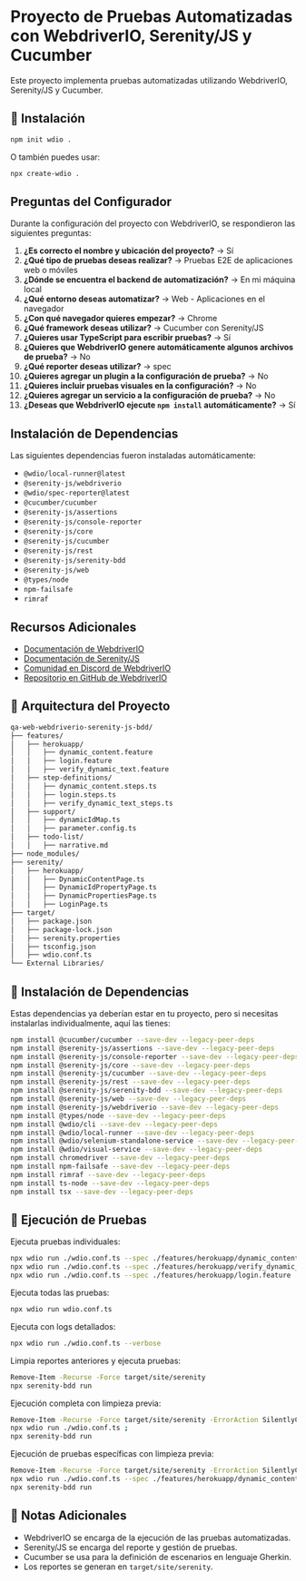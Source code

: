 # Proyecto de Pruebas Automatizadas con WebdriverIO, Serenity/JS y Cucumber

Este proyecto implementa pruebas automatizadas utilizando WebdriverIO, Serenity/JS y Cucumber.

## 👅 Instalación

```sh
npm init wdio .
```

O también puedes usar:

```sh
npx create-wdio .
```

## Preguntas del Configurador
Durante la configuración del proyecto con WebdriverIO, se respondieron las siguientes preguntas:

1. **¿Es correcto el nombre y ubicación del proyecto?** → Sí
2. **¿Qué tipo de pruebas deseas realizar?** → Pruebas E2E de aplicaciones web o móviles
3. **¿Dónde se encuentra el backend de automatización?** → En mi máquina local
4. **¿Qué entorno deseas automatizar?** → Web - Aplicaciones en el navegador
5. **¿Con qué navegador quieres empezar?** → Chrome
6. **¿Qué framework deseas utilizar?** → Cucumber con Serenity/JS
7. **¿Quieres usar TypeScript para escribir pruebas?** → Sí
8. **¿Quieres que WebdriverIO genere automáticamente algunos archivos de prueba?** → No
9. **¿Qué reporter deseas utilizar?** → spec
10. **¿Quieres agregar un plugin a la configuración de prueba?** → No
11. **¿Quieres incluir pruebas visuales en la configuración?** → No
12. **¿Quieres agregar un servicio a la configuración de prueba?** → No
13. **¿Deseas que WebdriverIO ejecute `npm install` automáticamente?** → Sí

## Instalación de Dependencias

Las siguientes dependencias fueron instaladas automáticamente:

- `@wdio/local-runner@latest`
- `@serenity-js/webdriverio`
- `@wdio/spec-reporter@latest`
- `@cucumber/cucumber`
- `@serenity-js/assertions`
- `@serenity-js/console-reporter`
- `@serenity-js/core`
- `@serenity-js/cucumber`
- `@serenity-js/rest`
- `@serenity-js/serenity-bdd`
- `@serenity-js/web`
- `@types/node`
- `npm-failsafe`
- `rimraf`

## Recursos Adicionales

- [Documentación de WebdriverIO](https://webdriver.io)
- [Documentación de Serenity/JS](https://serenity-js.org/)
- [Comunidad en Discord de WebdriverIO](https://discord.webdriver.io)
- [Repositorio en GitHub de WebdriverIO](https://github.com/webdriverio/webdriverio)

## 💂 Arquitectura del Proyecto

```sh
qa-web-webdriverio-serenity-js-bdd/
├── features/
│   ├── herokuapp/
│   │   ├── dynamic_content.feature
│   │   ├── login.feature
│   │   ├── verify_dynamic_text.feature
│   ├── step-definitions/
│   │   ├── dynamic_content.steps.ts
│   │   ├── login.steps.ts
│   │   ├── verify_dynamic_text_steps.ts
│   ├── support/
│   │   ├── dynamicIdMap.ts
│   │   ├── parameter.config.ts
│   ├── todo-list/
│   │   ├── narrative.md
├── node_modules/
├── serenity/
│   ├── herokuapp/
│   │   ├── DynamicContentPage.ts
│   │   ├── DynamicIdPropertyPage.ts
│   │   ├── DynamicPropertiesPage.ts
│   │   ├── LoginPage.ts
├── target/
│   ├── package.json
│   ├── package-lock.json
│   ├── serenity.properties
│   ├── tsconfig.json
│   ├── wdio.conf.ts
└── External Libraries/
```

## 👅 Instalación de Dependencias

Estas dependencias ya deberían estar en tu proyecto, pero si necesitas instalarlas individualmente, aquí las tienes:

```sh
npm install @cucumber/cucumber --save-dev --legacy-peer-deps
npm install @serenity-js/assertions --save-dev --legacy-peer-deps
npm install @serenity-js/console-reporter --save-dev --legacy-peer-deps
npm install @serenity-js/core --save-dev --legacy-peer-deps
npm install @serenity-js/cucumber --save-dev --legacy-peer-deps
npm install @serenity-js/rest --save-dev --legacy-peer-deps
npm install @serenity-js/serenity-bdd --save-dev --legacy-peer-deps
npm install @serenity-js/web --save-dev --legacy-peer-deps
npm install @serenity-js/webdriverio --save-dev --legacy-peer-deps
npm install @types/node --save-dev --legacy-peer-deps
npm install @wdio/cli --save-dev --legacy-peer-deps
npm install @wdio/local-runner --save-dev --legacy-peer-deps
npm install @wdio/selenium-standalone-service --save-dev --legacy-peer-deps
npm install @wdio/visual-service --save-dev --legacy-peer-deps
npm install chromedriver --save-dev --legacy-peer-deps
npm install npm-failsafe --save-dev --legacy-peer-deps
npm install rimraf --save-dev --legacy-peer-deps
npm install ts-node --save-dev --legacy-peer-deps
npm install tsx --save-dev --legacy-peer-deps
```

## 🚀 Ejecución de Pruebas

Ejecuta pruebas individuales:

```sh
npx wdio run ./wdio.conf.ts --spec ./features/herokuapp/dynamic_content.feature
npx wdio run ./wdio.conf.ts --spec ./features/herokuapp/verify_dynamic_text.feature
npx wdio run ./wdio.conf.ts --spec ./features/herokuapp/login.feature
```

Ejecuta todas las pruebas:

```sh
npx wdio run wdio.conf.ts
```

Ejecuta con logs detallados:

```sh
npx wdio run ./wdio.conf.ts --verbose
```

Limpia reportes anteriores y ejecuta pruebas:

```sh
Remove-Item -Recurse -Force target/site/serenity
npx serenity-bdd run
```

Ejecución completa con limpieza previa:

```sh
Remove-Item -Recurse -Force target/site/serenity -ErrorAction SilentlyContinue ;
npx wdio run ./wdio.conf.ts ;
npx serenity-bdd run
```

Ejecución de pruebas específicas con limpieza previa:

```sh
Remove-Item -Recurse -Force target/site/serenity -ErrorAction SilentlyContinue ;
npx wdio run ./wdio.conf.ts --spec ./features/herokuapp/dynamic_content.feature ;
npx serenity-bdd run
```

## 📌 Notas Adicionales

- WebdriverIO se encarga de la ejecución de las pruebas automatizadas.
- Serenity/JS se encarga del reporte y gestión de pruebas.
- Cucumber se usa para la definición de escenarios en lenguaje Gherkin.
- Los reportes se generan en `target/site/serenity`.
